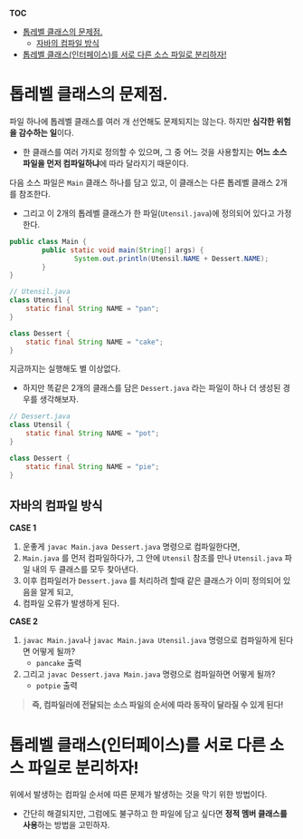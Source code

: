 **TOC**
- [톱레벨 클래스의 문제점.](#톱레벨-클래스의-문제점)
  - [자바의 컴파일 방식](#자바의-컴파일-방식)
- [톱레벨 클래스(인터페이스)를 서로 다른 소스 파일로 분리하자!](#톱레벨-클래스인터페이스를-서로-다른-소스-파일로-분리하자)

# 톱레벨 클래스의 문제점.
파일 하나에 톱레벨 클래스를 여러 개 선언해도 문제되지는 않는다. 하지만 **심각한 위험을 감수하는 일**이다.
- 한 클래스를 여러 가지로 정의할 수 있으며, 그 중 어느 것을 사용할지는 **어느 소스 파일을 먼저 컴파일하냐**에 따라 달라지기 때문이다.

다음 소스 파일은 `Main` 클래스 하나를 담고 있고, 이 클래스는 다른 톱레벨 클래스 2개를 참조한다.
- 그리고 이 2개의 톱레벨 클래스가 한 파일(`Utensil.java`)에 정의되어 있다고 가정한다.

```java
public class Main {
		public static void main(String[] args) {
				System.out.println(Utensil.NAME + Dessert.NAME);
		}
}

// Utensil.java
class Utensil {
    static final String NAME = "pan";
}

class Dessert {
    static final String NAME = "cake";
}
```

지금까지는 실행해도 별 이상없다.
- 하지만 똑같은 2개의 클래스를 담은 `Dessert.java` 라는 파일이 하나 더 생성된 경우를 생각해보자.

```java
// Dessert.java
class Utensil {
    static final String NAME = "pot";
}

class Dessert {
    static final String NAME = "pie";
}
```

## 자바의 컴파일 방식
**CASE 1**
1. 운좋게 `javac Main.java Dessert.java` 명령으로 컴파일한다면,
2. `Main.java` 를 먼저 컴파일하다가, 그 안에 `Utensil` 참조를 만나 `Utensil.java` 파일 내의 두 클래스를 모두 찾아낸다.
3. 이후 컴파일러가 `Dessert.java` 를 처리하려 할때 같은 클래스가 이미 정의되어 있음을 알게 되고, 
4. 컴파일 오류가 발생하게 된다.

**CASE 2**
1. `javac Main.java`나 `javac Main.java Utensil.java` 명령으로 컴파일하게 된다면 어떻게 될까?
   - `pancake` 출력
2. 그리고 `javac Dessert.java Main.java` 명령으로 컴파일하면 어떻게 될까?
   - `potpie` 출력
    
> **즉, 컴파일러에 전달되는 소스 파일의 순서에 따라 동작이 달라질 수 있게 된다!**

# 톱레벨 클래스(인터페이스)를 서로 다른 소스 파일로 분리하자!
위에서 발생하는 컴파일 순서에 따른 문제가 발생하는 것을 막기 위한 방법이다.
- 간단히 해결되지만, 그럼에도 불구하고 한 파일에 담고 싶다면 **정적 멤버 클래스를 사용**하는 방법을 고민하자.